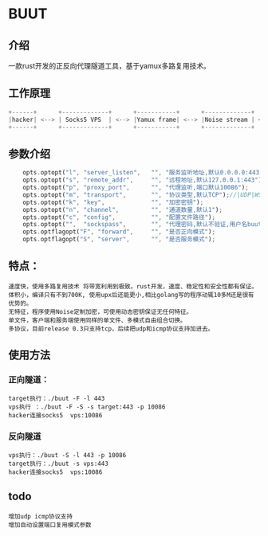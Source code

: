 # BUUT 

## 介绍 
一款rust开发的正反向代理隧道工具，基于yamux多路复用技术。 

## 工作原理
```rust
+------+      +-------------+      +-----------+      +-------------+      +----------+      +------+
|hacker| <--> | Socks5 VPS  | <--> |Yamux frame| <--> |Noise stream | <--> |TCP stream| <--> |TARGET|
+------+      +-------------+      +-----------+      +-------------+      +----------+      +------+
```

## 参数介绍 
```rust
    opts.optopt("l", "server_listen",   "", "服务监听地址,默认0.0.0.0:443");
    opts.optopt("s", "remote_addr",     "", "远程地址,默认127.0.0.1:443");
    opts.optopt("p", "proxy_port",      "", "代理监听,端口默认10086");
    opts.optopt("m", "transport",       "", "协议类型,默认TCP");//|UDP|WS|ICMP|DNS
    opts.optopt("k", "key",             "", "加密密钥");
    opts.optopt("n", "channel",         "", "通道数量,默认1");
    opts.optopt("c", "config",          "", "配置文件路径");
    opts.optopt("",  "sockspass",       "", "代理密码,默认不验证,用户名buut"); 
    opts.optflagopt("F", "forward",     "", "是否正向模式");
    opts.optflagopt("S", "server",      "", "是否服务模式");
```

## 特点：
	速度快，使用多路复用技术 将带宽利用到极致。rust开发，速度、稳定性和安全性都有保证。
	体积小，编译只有不到700K, 使用upx后还能更小,相比golang写的程序动辄10多M还是很有优势的。
	无特征，程序使用Noise定制加密，可使用动态密钥保证无任何特征。
	单文件，客户端和服务端使用同样的单文件、多模式自由组合切换。
	多协议，目前release 0.3只支持tcp，后续把udp和icmp协议支持加进去。
	


## 使用方法 

### 正向隧道：
	target执行：./buut -F -l 443
	vps执行 ：./buut -F -S -s target:443 -p 10086
  	hacker连接socks5  vps:10086


### 反向隧道
	vps执行：./buut -S -l 443 -p 10086
	target执行：./buut -s vps:443
   	hacker连接socks5  vps:10086 

 
 ## todo
 	增加udp icmp协议支持  
	增加自动设置端口复用模式参数
	
